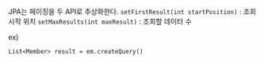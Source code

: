 JPA는 페이징을 두 API로 추상화한다.
`setFirstResult(int startPosition)` : 조회 시작 위치
`setMaxResults(int maxResult)` : 조회할 데이터 수

ex)
```
List<Member> result = em.createQuery()
```